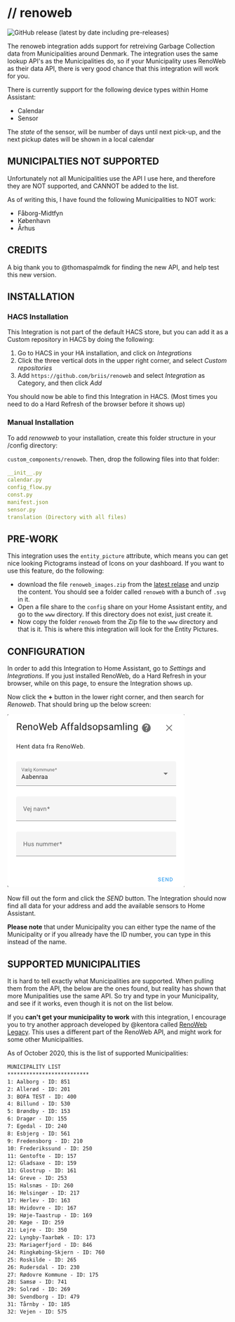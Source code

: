 # // renoweb

![GitHub release (latest by date including pre-releases)](https://img.shields.io/github/v/release/briis/renoweb?include_prereleases&style=flat-square)

The renoweb integration adds support for retreiving Garbage Collection data from Municipalities around Denmark. The integration uses the same lookup API's as the Municipalities do, so if your Municipality uses RenoWeb as their data API, there is very good chance that this integration will work for you.

There is currently support for the following device types within Home Assistant:

* Calendar
* Sensor

The *state* of the sensor, will be number of days until next pick-up, and the next pickup dates will be shown in a local calendar

## MUNICIPALTIES NOT SUPPORTED
Unfortunately not all Municipalities use the API I use here, and therefore they are NOT supported, and CANNOT be added to the list.

As of writing this, I have found the following Municipalities to NOT work:
* Fåborg-Midtfyn
* København
* Århus


## CREDITS

A big thank you to @thomaspalmdk for finding the new API, and help test this new version.

## INSTALLATION

### HACS Installation

This Integration is not part of the default HACS store, but you can add it as a Custom repository in HACS by doing the following:

1. Go to HACS in your HA installation, and click on *Integrations*
2. Click the three vertical dots in the upper right corner, and select *Custom repositories*
3. Add `https://github.com/briis/renoweb` and select *Integration* as Category, and then click *Add*

You should now be able to find this Integration in HACS. (Most times you need to do a Hard Refresh of the browser before it shows up)

### Manual Installation

To add *renowweb* to your installation, create this folder structure in your /config directory:

`custom_components/renoweb`.
Then, drop the following files into that folder:

```yaml
__init__.py
calendar.py
config_flow.py
const.py
manifest.json
sensor.py
translation (Directory with all files)
```

## PRE-WORK

This integration uses the `entity_picture` attribute, which means you can get nice looking Pictograms instead of Icons on your dashboard. If you want to use this feature, do the following:
* download the file `renoweb_images.zip` from the [latest relase](https://github.com/briis/renoweb/releases) and unzip the content. You should see a folder called `renoweb` with a bunch of `.svg` in it.
* Open a file share to the `config` share on your Home Assistant entity, and go to the `www` directory. If this directory does not exist, just create it.
* Now copy the folder `renoweb` from the Zip file to the `www` directory and that is it. This is where this integration will look for the Entity Pictures.

## CONFIGURATION

In order to add this Integration to Home Assistant, go to *Settings* and *Integrations*. If you just installed RenoWeb, do a Hard Refresh in your browser, while on this page, to ensure the Integration shows up.

Now click the **+** button in the lower right corner, and then search for *Renoweb*. That should bring up the below screen:

![](https://github.com/briis/renoweb/blob/main/images/documentation/config_flow.png)

Now fill out the form and click the *SEND* button. The Integration should now find all data for your address and add the available sensors to Home Assistant.

**Please note** that under Municipality you can either type the name of the Municipality or if you allready have the ID number, you can type in this instead of the name.

## SUPPORTED MUNICIPALITIES
It is hard to tell exactly what Municipalities are supported. When pulling them from the API, the below are the ones found, but reality has shown that more Munipalities use the same API. So try and type in your Municipality, and see if it works, even though it is not on the list below.

If you **can't get your municipality to work** with this integration, I encourage you to try another approach developed by @kentora called [RenoWeb Legacy](https://github.com/kentora/renoweb-legacy). This uses a different part of the RenoWeb API, and might work for some other Municipalities.

As of October 2020, this is the list of supported Municipalities:

```txt
MUNICIPALITY LIST
**************************
1: Aalborg - ID: 851
2: Allerød - ID: 201
3: BOFA TEST - ID: 400
4: Billund - ID: 530
5: Brøndby - ID: 153
6: Dragør - ID: 155
7: Egedal - ID: 240
8: Esbjerg - ID: 561
9: Fredensborg - ID: 210
10: Frederikssund - ID: 250
11: Gentofte - ID: 157
12: Gladsaxe - ID: 159
13: Glostrup - ID: 161
14: Greve - ID: 253
15: Halsnæs - ID: 260
16: Helsingør - ID: 217
17: Herlev - ID: 163
18: Hvidovre - ID: 167
19: Høje-Taastrup - ID: 169
20: Køge - ID: 259
21: Lejre - ID: 350
22: Lyngby-Taarbæk - ID: 173
23: Mariagerfjord - ID: 846
24: Ringkøbing-Skjern - ID: 760
25: Roskilde - ID: 265
26: Rudersdal - ID: 230
27: Rødovre Kommune - ID: 175
28: Samsø - ID: 741
29: Solrød - ID: 269
30: Svendborg - ID: 479
31: Tårnby - ID: 185
32: Vejen - ID: 575
````
